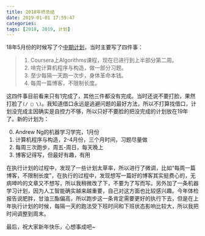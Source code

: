 ```yaml
---
title: 2018年终总结
date: 2019-01-01 17:59:47
categories:
tags: [2018, 2019, 计划]
---
```

18年5月份的时候写了个[中期计划](https://naosense.github.io/2018/05/25/2018%E4%B8%AD%E6%9C%9F%E8%AE%A1%E5%88%92/)，当时主要写了四件事：

> 1. Coursera上Algorithms课程，现在已进行到上半部分第二周。
> 2. 啃完计算机程序与构造，做一部分习题。
> 3. 至少每隔一天跑一次步，身体革命本钱。
> 4. 每周一篇博客，不限制长度。

<!--more-->

这四件事目前看来只有1完成了，其他三件都没有完成。当时还说不要打脸，果然打脸了`(/ □ \)`。我知道借口永远是逃避问题的最好方法，所以不打算找借口，计划没完成主因确实是自控力不够，所以只好不要脸的把没完成的计划放在19年了。新的计划为：

0. Andrew Ng的机器学习学完，1月份
1. 计算机程序与构造，2-4月份，三个月时间，习题尽量做
2. 每周三次跑步，周五-周日，每天晚上
3. 博客记得写，但最好有趣，有用

在执行计划的过程中，发现了一些计划太草率，所以进行了微调，比如“每周一篇博客，不限制长度”，在执行的过程中，发现想写一篇好的博客其实挺费心的，无病呻吟的文章又不想写，所以我稍微改了下，不要为了写而写。另外加了一条机器学习计划，因为人工智能确实越来越重要，自己对这方面也比较感兴趣。今年体检报告说肥胖，甘油三酯偏高，所以跑步这一条肯定需要更好的执行下去，但是在上年执行计划的时候，每隔一天的跑法受下班时间和下班状态影响比较大，所以我把时间调整到周末。

最后，祝大家新年快乐，心想事成吧~
